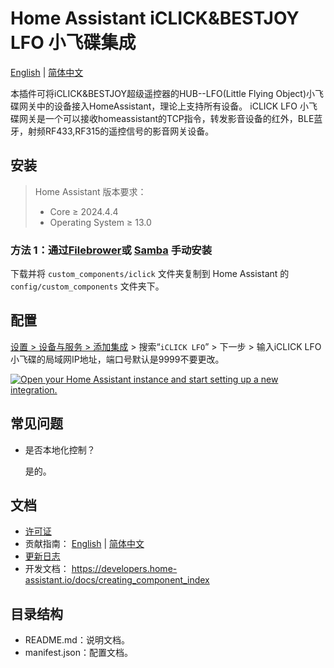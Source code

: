 # Home Assistant iCLICK&BESTJOY LFO 小飞碟集成

[English](../README.md) | [简体中文](./README_zh.md)

本插件可将iCLICK&BESTJOY超级遥控器的HUB--LFO(Little Flying Object)小飞碟网关中的设备接入HomeAssistant，理论上支持所有设备。
iCLICK LFO 小飞碟网关是一个可以接收homeassistant的TCP指令，转发影音设备的红外，BLE蓝牙，射频RF433,RF315的遥控信号的影音网关设备。

## 安装

> Home Assistant 版本要求：
>
> - Core $\geq$ 2024.4.4
> - Operating System $\geq$ 13.0

### 方法 1：通过[Filebrower](https://github.com/alexbelgium/hassio-addons/tree/master/filebrowser)或 [Samba](https://github.com/home-assistant/addons/tree/master/samba) 手动安装

下载并将 `custom_components/iclick` 文件夹复制到 Home Assistant 的 `config/custom_components` 文件夹下。

## 配置

[设置 > 设备与服务 > 添加集成](https://my.home-assistant.io/redirect/brand/?brand=iclick_LFO) > 搜索“`iCLICK LFO`” > 下一步 > 输入iCLICK LFO小飞碟的局域网IP地址，端口号默认是9999不要更改。

[![Open your Home Assistant instance and start setting up a new integration.](https://my.home-assistant.io/badges/config_flow_start.svg)](https://my.home-assistant.io/redirect/config_flow_start/?domain=iclick)


## 常见问题

- 是否本地化控制？

  是的。

## 文档

- [许可证](../LICENSE.md)
- 贡献指南： [English](../CONTRIBUTING.md) | [简体中文](./CONTRIBUTING_zh.md)
- [更新日志](../CHANGELOG.md)
- 开发文档： https://developers.home-assistant.io/docs/creating_component_index

## 目录结构

- README.md：说明文档。
- manifest.json：配置文档。
